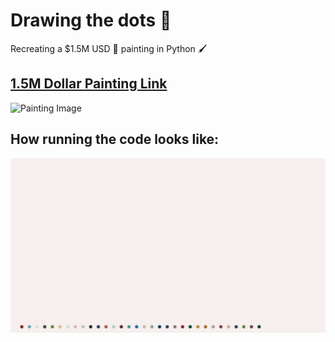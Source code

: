# Drawing the dots 🎨
Recreating a $1.5M USD 💸 painting in Python 🖌️ 

## [1.5M Dollar Painting Link](https://www.phillips.com/detail/damien-hirst/UK010120/16)
![Painting Image](https://blogs.elpais.com/.a/6a00d8341bfb1653ef017eea1a98f0970d-pi)

## How running the code looks like:
![painting](painting.gif)

